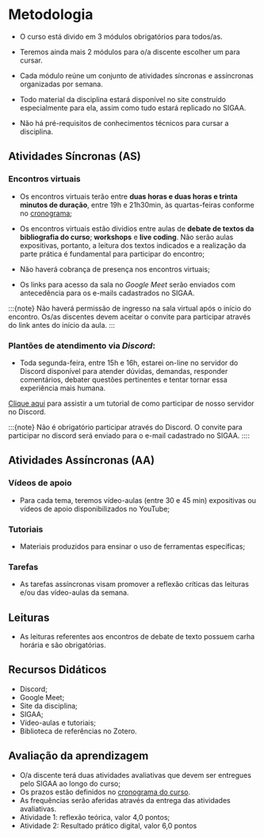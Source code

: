 # Metodologia

* O curso está divido em 3 módulos obrigatórios para todos/as.

* Teremos ainda mais 2 módulos para o/a discente escolher um para cursar.

* Cada módulo reúne um conjunto de atividades síncronas e assíncronas organizadas por semana.

* Todo material da disciplina estará disponível no site construído especialmente para ela, assim como tudo estará replicado no SIGAA.
  
* Não há pré-requisitos de conhecimentos técnicos para cursar a disciplina.

## Atividades Síncronas (AS)

### Encontros virtuais

- Os encontros virtuais terão entre **duas horas e duas horas e trinta minutos de duração**, entre 19h e 21h30min, às quartas-feiras conforme no [cronograma](2_1_cronograma-4a);

- Os encontros virtuais estão dividios entre aulas de **debate de textos da bibliografia do curso**; **workshops** e **live coding**. Não serão aulas expositivas, portanto, a leitura dos textos indicados e a realização da parte prática é fundamental para participar do encontro;

- Não haverá cobrança de presença nos encontros virtuais;
  
- Os links para acesso da sala no _Google Meet_ serão enviados com antecedência para os e-mails cadastrados no SIGAA. 

:::{note}
Não haverá permissão de ingresso na sala virtual após o início do encontro. Os/as discentes devem aceitar o convite para participar através do link antes do início da aula.
:::

### Plantões de atendimento via _Discord_:

- Toda segunda-feira, entre 15h e 16h, estarei on-line no servidor do Discord disponível para atender dúvidas, demandas, responder comentários, debater questões pertinentes e tentar tornar essa experiência mais humana.

[Clique aqui](https://youtu.be/5nE__B9w20w) para assistir a um tutorial de como participar de nosso servidor no Discord.

:::{note}
Não é obrigatório participar através do Discord. O convite para participar no discord será enviado para o e-mail cadastrado no SIGAA.
::::

## Atividades Assíncronas (AA)

### Vídeos de apoio

- Para cada tema, teremos vídeo-aulas (entre 30 e 45 min) expositivas ou vídeos de apoio disponibilizados no YouTube;

### Tutoriais

* Materiais produzidos para ensinar o uso de ferramentas específicas;

### Tarefas

- As tarefas assíncronas visam promover a reflexão críticas das leituras e/ou das vídeo-aulas da semana.

## Leituras

* As leituras referentes aos encontros de debate de texto possuem carha horária e são obrigatórias.

## Recursos Didáticos

- Discord;
- Google Meet;
- Site da disciplina;
- SIGAA;
- Vídeo-aulas e tutoriais;
- Biblioteca de referências no Zotero.

## Avaliação da aprendizagem

- O/a discente terá duas atividades avaliativas que devem ser entregues pelo SIGAA ao longo do curso;
- Os prazos estão definidos no [cronograma do curso](2_1_cronograma-4a).
- As frequências serão aferidas através da entrega das atividades avaliativas.
- Atividade 1: reflexão teórica, valor 4,0 pontos;
- Atividade 2: Resultado prático digital, valor 6,0 pontos